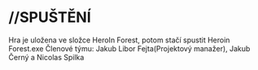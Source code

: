 #	//SPUŠTĚNÍ
Hra je uložena ve složce HeroIn Forest, potom stačí spustit Heroin Forest.exe
Členové týmu: Jakub Libor Fejta(Projektový manažer), Jakub Černý a Nicolas Spilka